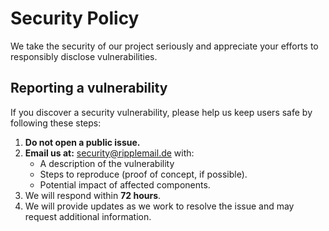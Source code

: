 # Security Policy

We take the security of our project seriously and appreciate your efforts to responsibly disclose vulnerabilities.

## Reporting a vulnerability
If you discover a security vulnerability, please help us keep users safe by following these steps:

1. **Do not open a public issue.**
2. **Email us at:** [security@ripplemail.de](mailto:security@ripplemail.de) with:
    - A description of the vulnerability
    - Steps to reproduce (proof of concept, if possible).
    - Potential impact of affected components.
3. We will respond within **72 hours**.
4. We will provide updates as we work to resolve the issue and may request additional information.